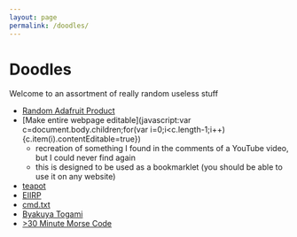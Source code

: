 ```yaml
---
layout: page
permalink: /doodles/
---
```


# Doodles

Welcome to an assortment of really random useless stuff

- <a href='javascript:open("https://www.adafruit.com/product/" + Math.floor(Math.random() * 5027), "_self");'>Random Adafruit Product</a>
- [Make entire webpage editable](javascript:var c=document.body.children;for(var i=0;i<c.length-1;i++){c.item(i).contentEditable=true})
    - recreation of something I found in the comments of a YouTube video, but I could never find again
    - this is designed to be used as a bookmarklet (you should be able to use it on any website)
- [teapot](/doodles/teapot/index.html)
- [EIIRP](/doodles/eiirp.html)
- [cmd.txt](/doodles/cmd.txt)
- [Byakuya Togami](/doodles/togami)
- [>30 Minute Morse Code](/doodles/30-minute-morse//index.html)

<body>
    <span id="notice"></span>
</body>

<script src="chance.js"></script>

<script>
    document.getElementById("notice").innerHTML = ("atctwo.co.uk is not endorsed by " + chance.company() );
</script>

